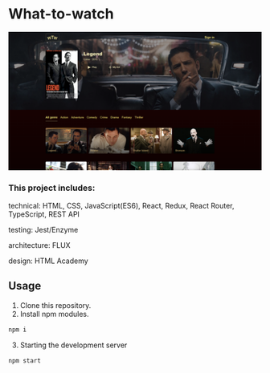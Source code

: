 # What-to-watch

<img src="https://github.com/daniel-mironenko/what-to-watch/blob/master/markup/img/wtw-promo.png" width="550" >

### This project includes:

technical: HTML, CSS, JavaScript(ES6), React, Redux, React Router, TypeScript, REST API

testing: Jest/Enzyme

architecture: FLUX

design: HTML Academy

## Usage
1. Clone this repository.
2. Install npm modules.
```bash
npm i
```
3. Starting the development server
```bash
npm start
```
